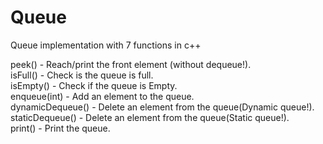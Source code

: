 # Queue
Queue implementation with 7 functions in c++

peek() - Reach/print the front element (without dequeue!).<br>
isFull() - Check is the queue is full.<br>
isEmpty() - Check if the queue is Empty.<br>
enqueue(int) - Add an element to the queue.<br>
dynamicDequeue() - Delete an element from the queue(Dynamic queue!).<br>
staticDequeue() - Delete an element from the queue(Static queue!).<br>
print() - Print the queue.<br>
